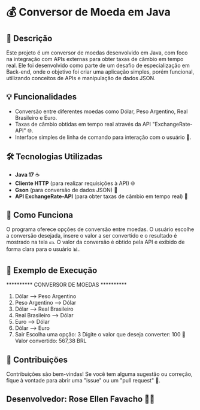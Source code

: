 # 💰 Conversor de Moeda em Java

## 📝 Descrição
Este projeto é um conversor de moedas desenvolvido em Java, com foco na integração com APIs externas para obter taxas de câmbio em tempo real. Ele foi desenvolvido como parte de um desafio de especialização em Back-end, onde o objetivo foi criar uma aplicação simples, porém funcional, utilizando conceitos de APIs e manipulação de dados JSON.

## 💡 Funcionalidades
- Conversão entre diferentes moedas como Dólar, Peso Argentino, Real Brasileiro e Euro.
- Taxas de câmbio obtidas em tempo real através da API "ExchangeRate-API" 🌐.
- Interface simples de linha de comando para interação com o usuário 💬.

## 🛠️ Tecnologias Utilizadas
- **Java 17** ☕
- **Cliente HTTP** (para realizar requisições à API) 🌐
- **Gson** (para conversão de dados JSON) 📄
- **API ExchangeRate-API** (para obter taxas de câmbio em tempo real) 🔄

## 🧮 Como Funciona
O programa oferece opções de conversão entre moedas. O usuário escolhe a conversão desejada, insere o valor a ser convertido e o resultado é mostrado na tela 💵.
O valor da conversão é obtido pela API e exibido de forma clara para o usuário 📊.

## 📌 Exemplo de Execução
********** CONVERSOR DE MOEDAS **********
1) Dólar --> Peso Argentino
2) Peso Argentino --> Dólar
3) Dólar --> Real Brasileiro
4) Real Brasileiro --> Dólar
5) Euro --> Dólar
6) Dólar --> Euro
7) Sair
Escolha uma opção: 3
Digite o valor que deseja converter: 100
💱 Valor convertido: 567,38 BRL

## 🤝 Contribuições
Contribuições são bem-vindas! Se você tem alguma sugestão ou correção, fique à vontade para abrir uma "issue" ou um "pull request" 🔄.

## Desenvolvedor: Rose Ellen Favacho 👩‍💻


